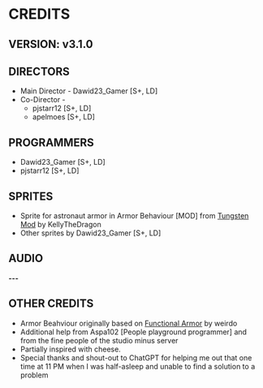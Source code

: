 # CREDITS

## VERSION: v3.1.0

## DIRECTORS
- Main Director - Dawid23_Gamer [S+, LD]
- Co-Director - 
  - pjstarr12 [S+, LD]
  - apelmoes [S+, LD]

## PROGRAMMERS
- Dawid23_Gamer [S+, LD]
- pjstarr12 [S+, LD]

## SPRITES
- Sprite for astronaut armor in Armor Behaviour [MOD] from [Tungsten Mod](https://steamcommunity.com/sharedfiles/filedetails/?id=2170418527) by KellyTheDragon
- Other sprites by Dawid23_Gamer [S+, LD]

## AUDIO
**---**

## OTHER CREDITS
- Armor Beahviour originally based on [Functional Armor](https://steamcommunity.com/sharedfiles/filedetails/?id=2194511729) by weirdo
- Additional help from Aspa102 [People playground programmer] and from the fine people of the studio minus server
- Partially inspired with cheese.
- Special thanks and shout-out to ChatGPT for helping me out that one time at 11 PM when I was half-asleep and unable to find a solution to a problem